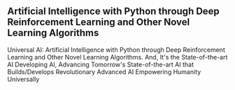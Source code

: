 ## Artificial Intelligence with Python through Deep Reinforcement Learning and Other Novel Learning Algorithms

Universal AI: Artificial Intelligence with Python through Deep Reinforcement Learning and Other Novel Learning Algorithms.
And, It's the State-of-the-art AI Developing AI, Advancing Tomorrow's State-of-the-art AI that Builds/Develops Revolutionary Advanced AI Empowering Humanity Universally
